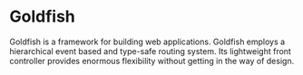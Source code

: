 # Goldfish #

Goldfish is a framework for building web applications. Goldfish employs a hierarchical event based and type-safe routing system. Its lightweight front controller provides enormous flexibility without getting in the way of design.